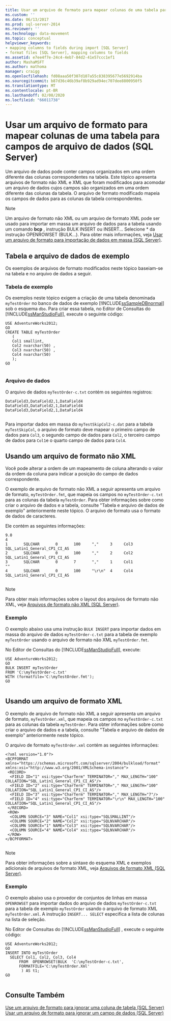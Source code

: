 ```yaml
---
title: Usar um arquivo de formato para mapear colunas de uma tabela para campos de arquivo de dados (SQL Server) | Microsoft Docs
ms.custom: ''
ms.date: 06/13/2017
ms.prod: sql-server-2014
ms.reviewer: ''
ms.technology: data-movement
ms.topic: conceptual
helpviewer_keywords:
- mapping columns to fields during import [SQL Server]
- format files [SQL Server], mapping columns to fields
ms.assetid: e7ee4f7e-24c4-4eb7-84d2-41e57ccc1ef1
author: MashaMSFT
ms.author: mathoma
manager: craigg
ms.openlocfilehash: fd08aaa50f307d107a55c838395677e5692914ba
ms.sourcegitcommit: b87d36c46b39af8b929ad94ec707dee8800950f5
ms.translationtype: MT
ms.contentlocale: pt-BR
ms.lasthandoff: 02/08/2020
ms.locfileid: "66011738"
---
```

# <a name="use-a-format-file-to-map-table-columns-to-data-file-fields-sql-server"></a>Usar um arquivo de formato para mapear colunas de uma tabela para campos de arquivo de dados (SQL Server)
  Um arquivo de dados pode conter campos organizados em uma ordem diferente das colunas correspondentes na tabela. Este tópico apresenta arquivos de formato não XML e XML que foram modificados para acomodar um arquivo de dados cujos campos são organizados em uma ordem diferente das colunas da tabela. O arquivo de formato modificado mapeia os campos de dados para as colunas da tabela correspondentes.  
  
> [!NOTE]  
>  Um arquivo de formato não XML ou um arquivo de formato XML pode ser usado para importar em massa um arquivo de dados para a tabela usando um comando **bcp** , instrução BULK INSERT ou INSERT... Selecione * da instrução OPENROWSET (BULK...). Para obter mais informações, veja [Usar um arquivo de formato para importação de dados em massa &#40;SQL Server&#41;](use-a-format-file-to-bulk-import-data-sql-server.md).  
  
## <a name="sample-table-and-data-file"></a>Tabela e arquivo de dados de exemplo  
 Os exemplos de arquivos de formato modificados neste tópico baseiam-se na tabela e no arquivo de dados a seguir.  
  
### <a name="sample-table"></a>Tabela de exemplo  
 Os exemplos neste tópico exigem a criação de uma tabela denominada `myTestOrder` no banco de dados de exemplo [!INCLUDE[ssSampleDBnormal](../../includes/sssampledbnormal-md.md)] sob o esquema `dbo`. Para criar essa tabela, no Editor de Consultas do [!INCLUDE[ssManStudioFull](../../includes/ssmanstudiofull-md.md)], execute o seguinte código:  
  
```  
USE AdventureWorks2012;  
GO  
CREATE TABLE myTestOrder   
   (  
   Col1 smallint,  
   Col2 nvarchar(50) ,  
   Col3 nvarchar(50) ,   
   Col4 nvarchar(50)   
   );  
GO  
  
```  
  
### <a name="data-file"></a>Arquivo de dados  
 O arquivo de dados `myTestOrder-c.txt` contém os seguintes registros:  
  
```  
DataField3,DataField2,1,DataField4  
DataField3,DataField2,1,DataField4  
DataField3,DataField2,1,DataField4  
  
```  
  
 Para importar dados em massa do `myTestSkipCol2-c.dat` para a tabela `myTestSkipCol`, o arquivo de formato deve mapear o primeiro campo de dados para `Col3`, o segundo campo de dados para `Col2`, o terceiro campo de dados para `Col1`e o quarto campo de dados para `Col4`.  
  
## <a name="using-a-non-xml-format-file"></a>Usando um arquivo de formato não XML  
 Você pode alterar a ordem de um mapeamento de coluna alterando o valor da ordem da coluna para indicar a posição do campo de dados correspondente.  
  
 O exemplo de arquivo de formato não XML a seguir apresenta um arquivo de formato, `myTestOrder.fmt`, que mapeia os campos no `myTestOrder-c.txt` para as colunas da tabela `myTestOrder`. Para obter informações sobre como criar o arquivo de dados e a tabela, consulte "Tabela e arquivo de dados de exemplo" anteriormente neste tópico. O arquivo de formato usa o formato de dados de caracteres.  
  
 Ele contém as seguintes informações:  
  
```  
9.0  
4  
1       SQLCHAR       0       100     ","     3     Col3               SQL_Latin1_General_CP1_CI_AS  
2       SQLCHAR       0       100     ","     2     Col2               SQL_Latin1_General_CP1_CI_AS  
3       SQLCHAR       0       7       ","     1     Col1               ""  
4       SQLCHAR       0       100     "\r\n"  4     Col4               SQL_Latin1_General_CP1_CI_AS  
  
```  
  
> [!NOTE]  
>  Para obter mais informações sobre o layout dos arquivos de formato não XML, veja [Arquivos de formato não XML &#40;SQL Server&#41;](xml-format-files-sql-server.md).  
  
### <a name="example"></a>Exemplo  
 O exemplo abaixo usa uma instrução `BULK INSERT` para importar dados em massa do arquivo de dados `myTestOrder-c.txt` para a tabela de exemplo `myTestOrder` usando o arquivo de formato não XML `myTestOrder.fmt`.  
  
 No Editor de Consultas do [!INCLUDE[ssManStudioFull](../../includes/ssmanstudiofull-md.md)], execute:  
  
```  
USE AdventureWorks2012;  
GO  
BULK INSERT myTestOrder  
FROM 'C:\myTestOrder-c.txt'   
WITH (formatfile='C:\myTestOrder.fmt');  
GO  
  
```  
  
## <a name="using-an-xml-format-file"></a>Usando um arquivo de formato XML  
 O exemplo de arquivo de formato não XML a seguir apresenta um arquivo de formato, `myTestOrder.xml`, que mapeia os campos no `myTestOrder-c.txt` para as colunas da tabela `myTestOrder`. Para obter informações sobre como criar o arquivo de dados e a tabela, consulte "Tabela e arquivo de dados de exemplo" anteriormente neste tópico.  
  
 O arquivo de formato `myTestOrder.xml` contém as seguintes informações:  
  
```  
<?xml version="1.0"?>  
<BCPFORMAT xmlns="https://schemas.microsoft.com/sqlserver/2004/bulkload/format"   
xmlns:xsi="http://www.w3.org/2001/XMLSchema-instance">  
 <RECORD>  
  <FIELD ID="1" xsi:type="CharTerm" TERMINATOR="," MAX_LENGTH="100" COLLATION="SQL_Latin1_General_CP1_CI_AS"/>  
  <FIELD ID="2" xsi:type="CharTerm" TERMINATOR="," MAX_LENGTH="100" COLLATION="SQL_Latin1_General_CP1_CI_AS"/>  
  <FIELD ID="3" xsi:type="CharTerm" TERMINATOR="," MAX_LENGTH="7"/>  
  <FIELD ID="4" xsi:type="CharTerm" TERMINATOR="\r\n" MAX_LENGTH="100" COLLATION="SQL_Latin1_General_CP1_CI_AS"/>  
 </RECORD>  
 <ROW>  
  <COLUMN SOURCE="3" NAME="Col1" xsi:type="SQLSMALLINT"/>  
  <COLUMN SOURCE="2" NAME="Col2" xsi:type="SQLNVARCHAR"/>  
  <COLUMN SOURCE="1" NAME="Col3" xsi:type="SQLNVARCHAR"/>  
  <COLUMN SOURCE="4" NAME="Col4" xsi:type="SQLNVARCHAR"/>  
 </ROW>  
</BCPFORMAT>  
  
```  
  
> [!NOTE]  
>  Para obter informações sobre a sintaxe do esquema XML e exemplos adicionais de arquivos de formato XML, veja [Arquivos de formato XML &#40;SQL Server&#41;](xml-format-files-sql-server.md).  
  
### <a name="example"></a>Exemplo  
 O exemplo abaixo usa o provedor de conjuntos de linhas em massa `OPENROWSET` para importar dados do arquivo de dados `myTestOrder-c.txt` para a tabela de exemplo `myTestOrder` usando o arquivo de formato XML `myTestOrder.xml`. A instrução `INSERT... SELECT` especifica a lista de colunas na lista de seleção.  
  
 No Editor de Consultas do [!INCLUDE[ssManStudioFull](../../includes/ssmanstudiofull-md.md)] , execute o seguinte código:  
  
```  
USE AdventureWorks2012;  
GO  
INSERT INTO myTestOrder   
  SELECT Col1, Col2, Col3, Col4  
      FROM  OPENROWSET(BULK  'C:\myTestOrder-c.txt',  
      FORMATFILE='C:\myTestOrder.Xml'    
       ) AS t1;  
GO  
  
```  
  
## <a name="see-also"></a>Consulte Também  
 [Use um arquivo de formato para ignorar uma coluna de tabela &#40;SQL Server&#41;](use-a-format-file-to-skip-a-table-column-sql-server.md)   
 [Usar um arquivo de formato para ignorar um campo de dados &#40;SQL Server&#41;](use-a-format-file-to-skip-a-data-field-sql-server.md)  
  
  
